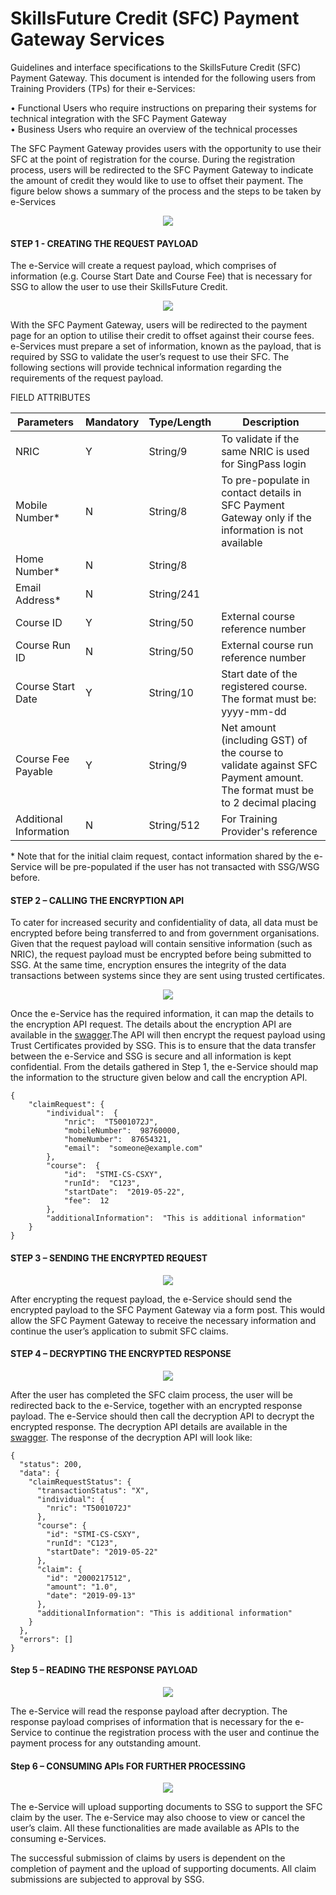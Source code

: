 
# SkillsFuture Credit (SFC) Payment Gateway Services

Guidelines and interface specifications to the SkillsFuture Credit (SFC) Payment Gateway. This document is intended for the following users from Training Providers (TPs) for their e-Services:

•	Functional Users who require instructions on preparing their systems for technical integration with the SFC Payment Gateway <br>
•	Business Users who require an overview of the technical processes


The SFC Payment Gateway provides users with the opportunity to use their SFC at the point of registration for the course. During the registration process, users will be redirected to the SFC Payment Gateway to indicate the amount of credit they would like to use to offset their payment. 
The figure below shows a summary of the process and the steps to be taken by e-Services

<p align="center">
  <img src="https://github.com/ssgwsg-acn/TestPayment/raw/master/img/payment_process.png">
</p>

#### STEP 1 - CREATING THE REQUEST PAYLOAD
The e-Service will create a request payload, which comprises of information (e.g. Course Start Date and Course Fee) that is necessary for SSG to allow the user to use their SkillsFuture Credit.
<p align="center">
  <img src="https://github.com/ssgwsg-acn/TestPayment/raw/master/img/payment_processS1.png">
</p>

With the SFC Payment Gateway, users will be redirected to the payment page for an option to utilise their credit to offset against their course fees. e-Services must prepare a set of information, known as the payload, that is required by SSG to validate the user’s request to use their SFC.
The following sections will provide technical information regarding the requirements of the request payload. 

FIELD ATTRIBUTES

|Parameters|Mandatory|Type/Length|Description|
|--- |--- |--- |--- |
|NRIC|Y|String/9|To validate if the same NRIC is used for SingPass login|
|Mobile Number*|N|String/8|To pre-populate in contact details in SFC Payment Gateway only if the information is not available|
|Home Number*|N|String/8||
|Email Address*|N|String/241||
|Course ID|Y|String/50|External course reference number|
|Course Run ID|N|String/50|External course run reference number|
|Course Start Date|Y|String/10|Start date of the registered course. The format must be: yyyy-mm-dd|
|Course Fee Payable|Y|String/9|Net amount (including GST) of the course to validate against SFC Payment amount. The format must be to 2 decimal placing|
|Additional Information|N|String/512|For Training Provider's reference|

\* Note that for the initial claim request, contact information shared by the e-Service will be pre-populated if the user has not transacted with SSG/WSG before.

#### STEP 2 – CALLING THE ENCRYPTION API
To cater for increased security and confidentiality of data, all data must be encrypted before being transferred to and from government organisations. Given that the request payload will contain sensitive information (such as NRIC), the request payload must be encrypted before being submitted to SSG. At the same time, encryption ensures the integrity of the data transactions between systems since they are sent using trusted certificates.

<p align="center">
  <img src="https://github.com/ssgwsg-acn/TestPayment/raw/master/img/payment_processS2.png">
</p>

Once the e-Service has the required information, it can map the details to the encryption API request. The details about the encryption API are available in the [swagger](https://developer.ssg-wsg.sg/webapp/docs/product/7KU1xrpxljJZnsIkJP6QNF/group/2RTLOUTuE3Dkgf7MOdn0Cm#).The API will then encrypt the request payload using Trust Certificates provided by SSG. This is to ensure that the data transfer between the e-Service and SSG is secure and all information is kept confidential.
From the details gathered in Step 1, the e-Service should map the information to the structure given below and call the encryption API.
```
{
    "claimRequest": {
        "individual":  {
            "nric":  "T5001072J",
            "mobileNumber":  98760000,
            "homeNumber":  87654321,
            "email":  "someone@example.com"
        },  
        "course":  {  
            "id":  "STMI-CS-CSXY",  
            "runId":  "C123",  
            "startDate":  "2019-05-22",  
            "fee":  12  
        },  
        "additionalInformation":  "This is additional information"  
    }  
}
```

#### STEP 3 – SENDING THE ENCRYPTED REQUEST
<p align="center">
  <img src="https://github.com/ssgwsg-acn/TestPayment/raw/master/img/payment_processS3.png">
</p>

After encrypting the request payload, the e-Service should send the encrypted payload to the SFC Payment Gateway via a form post. This would allow the SFC Payment Gateway to receive the necessary information and continue the user’s application to submit SFC claims. 

#### STEP 4 – DECRYPTING THE ENCRYPTED RESPONSE
<p align="center">
  <img src="https://github.com/ssgwsg-acn/TestPayment/raw/master/img/payment_processS4.png">
</p>

After the user has completed the SFC claim process, the user will be redirected back to the e-Service, together with an encrypted response payload. The e-Service should then call the decryption API to decrypt the encrypted response. The decryption API details are available in the [swagger](https://developer.ssg-wsg.sg/webapp/docs/product/7KU1xrpxljJZnsIkJP6QNF/group/2RTLOUTuE3Dkgf7MOdn0Cm#). The response of the decryption API will look like:
```
{
  "status": 200,
  "data": {
    "claimRequestStatus": {
      "transactionStatus": "X",
      "individual": {
        "nric": "T5001072J"
      },
      "course": {
        "id": "STMI-CS-CSXY",
        "runId": "C123",
        "startDate": "2019-05-22"
      },
      "claim": {
        "id": "2000217512",
        "amount": "1.0",
        "date": "2019-09-13"
      },
      "additionalInformation": "This is additional information"
    }
  },
  "errors": []
}
```

#### Step 5 – READING THE RESPONSE PAYLOAD
<p align="center">
  <img src="https://github.com/ssgwsg-acn/TestPayment/raw/master/img/payment_processS5.png">
</p>

The e-Service will read the response payload after decryption. The response payload comprises of information that is necessary for the e-Service to continue the registration process with the user and continue the payment process for any outstanding amount.

#### Step 6 – CONSUMING APIs FOR FURTHER PROCESSING
<p align="center">
  <img src="https://github.com/ssgwsg-acn/TestPayment/raw/master/img/payment_processS6.png">
</p>

The e-Service will upload supporting documents to SSG to support the SFC claim by the user. The e-Service may also choose to view or cancel the user’s claim. All these functionalities are made available as APIs to the consuming e-Services.

The successful submission of claims by users is dependent on the completion of payment and the upload of supporting documents. All claim submissions are subjected to approval by SSG.<br><br>
